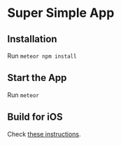 # Super Simple App

## Installation

Run `meteor npm install`

## Start the App

Run `meteor`

## Build for iOS

Check [these instructions](BUILD.md).
